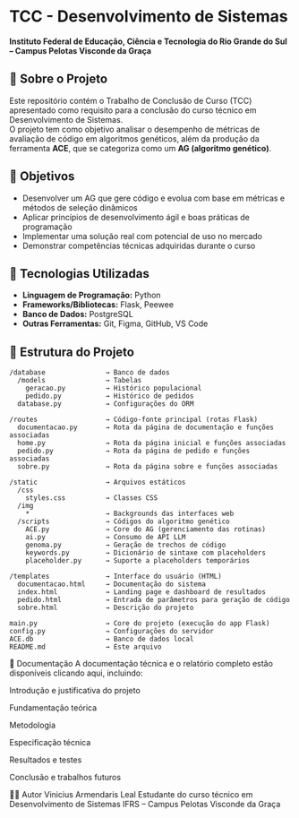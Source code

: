 # TCC - Desenvolvimento de Sistemas  
**Instituto Federal de Educação, Ciência e Tecnologia do Rio Grande do Sul – Campus Pelotas Visconde da Graça**

## 📌 Sobre o Projeto

Este repositório contém o Trabalho de Conclusão de Curso (TCC) apresentado como requisito para a conclusão do curso técnico em Desenvolvimento de Sistemas.  
O projeto tem como objetivo analisar o desempenho de métricas de avaliação de código em algoritmos genéticos, além da produção da ferramenta **ACE**, que se categoriza como um **AG (algoritmo genético)**.

## 🎯 Objetivos

- Desenvolver um AG que gere código e evolua com base em métricas e métodos de seleção dinâmicos  
- Aplicar princípios de desenvolvimento ágil e boas práticas de programação  
- Implementar uma solução real com potencial de uso no mercado  
- Demonstrar competências técnicas adquiridas durante o curso  

## 🧰 Tecnologias Utilizadas

- **Linguagem de Programação:** Python  
- **Frameworks/Bibliotecas:** Flask, Peewee  
- **Banco de Dados:** PostgreSQL  
- **Outras Ferramentas:** Git, Figma, GitHub, VS Code  

## 🧱 Estrutura do Projeto

```plaintext
/database               → Banco de dados
  /models               → Tabelas
    geracao.py          → Histórico populacional
    pedido.py           → Histórico de pedidos
  database.py           → Configurações do ORM

/routes                 → Código-fonte principal (rotas Flask)
  documentacao.py       → Rota da página de documentação e funções associadas
  home.py               → Rota da página inicial e funções associadas
  pedido.py             → Rota da página de pedido e funções associadas
  sobre.py              → Rota da página sobre e funções associadas

/static                 → Arquivos estáticos
  /css
    styles.css          → Classes CSS
  /img
    *                   → Backgrounds das interfaces web
  /scripts              → Códigos do algoritmo genético
    ACE.py              → Core do AG (gerenciamento das rotinas)
    ai.py               → Consumo de API LLM
    genoma.py           → Geração de trechos de código
    keywords.py         → Dicionário de sintaxe com placeholders
    placeholder.py      → Suporte a placeholders temporários

/templates              → Interface do usuário (HTML)
  documentacao.html     → Documentação do sistema
  index.html            → Landing page e dashboard de resultados
  pedido.html           → Entrada de parâmetros para geração de código
  sobre.html            → Descrição do projeto

main.py                 → Core do projeto (execução do app Flask)  
config.py               → Configurações do servidor  
ACE.db                  → Banco de dados local  
README.md               → Este arquivo
````
📄 Documentação
A documentação técnica e o relatório completo estão disponíveis clicando aqui, incluindo:

Introdução e justificativa do projeto

Fundamentação teórica

Metodologia

Especificação técnica

Resultados e testes

Conclusão e trabalhos futuros

👨‍💻 Autor
Vinicius Armendaris Leal
Estudante do curso técnico em Desenvolvimento de Sistemas
IFRS – Campus Pelotas Visconde da Graça
